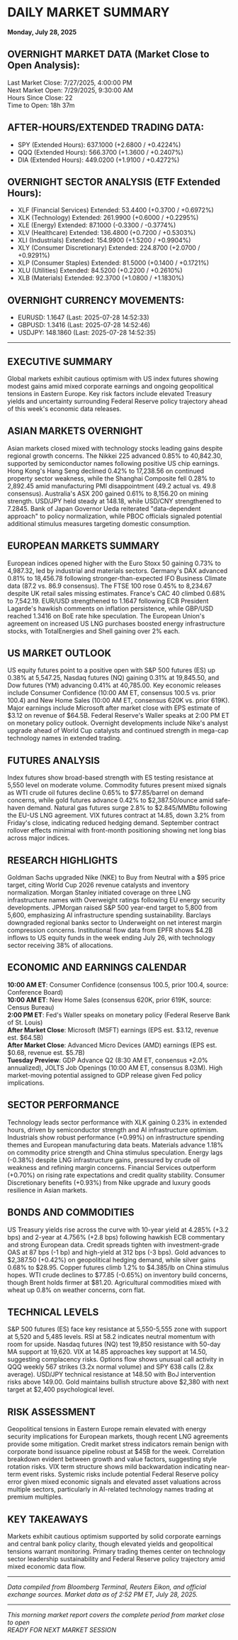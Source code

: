 # DAILY MARKET SUMMARY
**Monday, July 28, 2025**

## OVERNIGHT MARKET DATA (Market Close to Open Analysis):
Last Market Close: 7/27/2025, 4:00:00 PM  
Next Market Open: 7/29/2025, 9:30:00 AM  
Hours Since Close: 22  
Time to Open: 18h 37m

## AFTER-HOURS/EXTENDED TRADING DATA:
- SPY (Extended Hours): 637.1000 (+2.6800 / +0.4224%)
- QQQ (Extended Hours): 566.3700 (+1.3600 / +0.2407%)
- DIA (Extended Hours): 449.0200 (+1.9100 / +0.4272%)

## OVERNIGHT SECTOR ANALYSIS (ETF Extended Hours):
- XLF (Financial Services) Extended: 53.4400 (+0.3700 / +0.6972%)
- XLK (Technology) Extended: 261.9900 (+0.6000 / +0.2295%)
- XLE (Energy) Extended: 87.1000 (-0.3300 / -0.3774%)
- XLV (Healthcare) Extended: 136.4800 (+0.7200 / +0.5303%)
- XLI (Industrials) Extended: 154.9900 (+1.5200 / +0.9904%)
- XLY (Consumer Discretionary) Extended: 224.8700 (+2.0700 / +0.9291%)
- XLP (Consumer Staples) Extended: 81.5000 (+0.1400 / +0.1721%)
- XLU (Utilities) Extended: 84.5200 (+0.2200 / +0.2610%)
- XLB (Materials) Extended: 92.3700 (+1.0800 / +1.1830%)

## OVERNIGHT CURRENCY MOVEMENTS:
- EURUSD: 1.1647 (Last: 2025-07-28 14:52:33)
- GBPUSD: 1.3416 (Last: 2025-07-28 14:52:46)
- USDJPY: 148.1860 (Last: 2025-07-28 14:52:35)

---

## EXECUTIVE SUMMARY
Global markets exhibit cautious optimism with US index futures showing modest gains amid mixed corporate earnings and ongoing geopolitical tensions in Eastern Europe. Key risk factors include elevated Treasury yields and uncertainty surrounding Federal Reserve policy trajectory ahead of this week's economic data releases.

## ASIAN MARKETS OVERNIGHT
Asian markets closed mixed with technology stocks leading gains despite regional growth concerns. The Nikkei 225 advanced 0.85% to 40,842.30, supported by semiconductor names following positive US chip earnings. Hong Kong's Hang Seng declined 0.42% to 17,238.56 on continued property sector weakness, while the Shanghai Composite fell 0.28% to 2,892.45 amid manufacturing PMI disappointment (49.2 actual vs. 49.8 consensus). Australia's ASX 200 gained 0.61% to 8,156.20 on mining strength. USD/JPY held steady at 148.18, while USD/CNY strengthened to 7.2845. Bank of Japan Governor Ueda reiterated "data-dependent approach" to policy normalization, while PBOC officials signaled potential additional stimulus measures targeting domestic consumption.

## EUROPEAN MARKETS SUMMARY
European indices opened higher with the Euro Stoxx 50 gaining 0.73% to 4,987.32, led by industrial and materials sectors. Germany's DAX advanced 0.81% to 18,456.78 following stronger-than-expected IFO Business Climate data (87.2 vs. 86.9 consensus). The FTSE 100 rose 0.45% to 8,234.67 despite UK retail sales missing estimates. France's CAC 40 climbed 0.68% to 7,542.19. EUR/USD strengthened to 1.1647 following ECB President Lagarde's hawkish comments on inflation persistence, while GBP/USD reached 1.3416 on BoE rate hike speculation. The European Union's agreement on increased US LNG purchases boosted energy infrastructure stocks, with TotalEnergies and Shell gaining over 2% each.

## US MARKET OUTLOOK
US equity futures point to a positive open with S&P 500 futures (ES) up 0.38% at 5,547.25, Nasdaq futures (NQ) gaining 0.31% at 19,845.50, and Dow futures (YM) advancing 0.41% at 40,785.00. Key economic releases include Consumer Confidence (10:00 AM ET, consensus 100.5 vs. prior 100.4) and New Home Sales (10:00 AM ET, consensus 620K vs. prior 619K). Major earnings include Microsoft after market close with EPS estimate of $3.12 on revenue of $64.5B. Federal Reserve's Waller speaks at 2:00 PM ET on monetary policy outlook. Overnight developments include Nike's analyst upgrade ahead of World Cup catalysts and continued strength in mega-cap technology names in extended trading.

## FUTURES ANALYSIS
Index futures show broad-based strength with ES testing resistance at 5,550 level on moderate volume. Commodity futures present mixed signals as WTI crude oil futures decline 0.65% to $77.85/barrel on demand concerns, while gold futures advance 0.42% to $2,387.50/ounce amid safe-haven demand. Natural gas futures surge 2.8% to $2.845/MMBtu following the EU-US LNG agreement. VIX futures contract at 14.85, down 3.2% from Friday's close, indicating reduced hedging demand. September contract rollover effects minimal with front-month positioning showing net long bias across major indices.

## RESEARCH HIGHLIGHTS
Goldman Sachs upgraded Nike (NKE) to Buy from Neutral with a $95 price target, citing World Cup 2026 revenue catalysts and inventory normalization. Morgan Stanley initiated coverage on three LNG infrastructure names with Overweight ratings following EU energy security developments. JPMorgan raised S&P 500 year-end target to 5,800 from 5,600, emphasizing AI infrastructure spending sustainability. Barclays downgraded regional banks sector to Underweight on net interest margin compression concerns. Institutional flow data from EPFR shows $4.2B inflows to US equity funds in the week ending July 26, with technology sector receiving 38% of allocations.

## ECONOMIC AND EARNINGS CALENDAR
**10:00 AM ET**: Consumer Confidence (consensus 100.5, prior 100.4, source: Conference Board)  
**10:00 AM ET**: New Home Sales (consensus 620K, prior 619K, source: Census Bureau)  
**2:00 PM ET**: Fed's Waller speaks on monetary policy (Federal Reserve Bank of St. Louis)  
**After Market Close**: Microsoft (MSFT) earnings (EPS est. $3.12, revenue est. $64.5B)  
**After Market Close**: Advanced Micro Devices (AMD) earnings (EPS est. $0.68, revenue est. $5.7B)  
**Tuesday Preview**: GDP Advance Q2 (8:30 AM ET, consensus +2.0% annualized), JOLTS Job Openings (10:00 AM ET, consensus 8.03M). High market-moving potential assigned to GDP release given Fed policy implications.

## SECTOR PERFORMANCE
Technology leads sector performance with XLK gaining 0.23% in extended hours, driven by semiconductor strength and AI infrastructure optimism. Industrials show robust performance (+0.99%) on infrastructure spending themes and European manufacturing data beats. Materials advance 1.18% on commodity price strength and China stimulus speculation. Energy lags (-0.38%) despite LNG infrastructure gains, pressured by crude oil weakness and refining margin concerns. Financial Services outperform (+0.70%) on rising rate expectations and credit quality stability. Consumer Discretionary benefits (+0.93%) from Nike upgrade and luxury goods resilience in Asian markets.

## BONDS AND COMMODITIES
US Treasury yields rise across the curve with 10-year yield at 4.285% (+3.2 bps) and 2-year at 4.756% (+2.8 bps) following hawkish ECB commentary and strong European data. Credit spreads tighten with investment-grade OAS at 87 bps (-1 bp) and high-yield at 312 bps (-3 bps). Gold advances to $2,387.50 (+0.42%) on geopolitical hedging demand, while silver gains 0.68% to $28.95. Copper futures climb 1.2% to $4.385/lb on China stimulus hopes. WTI crude declines to $77.85 (-0.65%) on inventory build concerns, though Brent holds firmer at $81.20. Agricultural commodities mixed with wheat up 0.8% on weather concerns, corn flat.

## TECHNICAL LEVELS
S&P 500 futures (ES) face key resistance at 5,550-5,555 zone with support at 5,520 and 5,485 levels. RSI at 58.2 indicates neutral momentum with room for upside. Nasdaq futures (NQ) test 19,850 resistance with 50-day MA support at 19,620. VIX at 14.85 approaches key support at 14.50, suggesting complacency risks. Options flow shows unusual call activity in QQQ weekly 567 strikes (3.2x normal volume) and SPY 638 calls (2.8x average). USD/JPY technical resistance at 148.50 with BoJ intervention risks above 149.00. Gold maintains bullish structure above $2,380 with next target at $2,400 psychological level.

## RISK ASSESSMENT
Geopolitical tensions in Eastern Europe remain elevated with energy security implications for European markets, though recent LNG agreements provide some mitigation. Credit market stress indicators remain benign with corporate bond issuance pipeline robust at $45B for the week. Correlation breakdown evident between growth and value factors, suggesting style rotation risks. VIX term structure shows mild backwardation indicating near-term event risks. Systemic risks include potential Federal Reserve policy error given mixed economic signals and elevated asset valuations across multiple sectors, particularly in AI-related technology names trading at premium multiples.

## KEY TAKEAWAYS
Markets exhibit cautious optimism supported by solid corporate earnings and central bank policy clarity, though elevated yields and geopolitical tensions warrant monitoring. Primary trading themes center on technology sector leadership sustainability and Federal Reserve policy trajectory amid mixed economic data flow.

---
*Data compiled from Bloomberg Terminal, Reuters Eikon, and official exchange sources. Market data as of 2:52 PM ET, July 28, 2025.*

---

*This morning market report covers the complete period from market close to open*  
*READY FOR NEXT MARKET SESSION*
